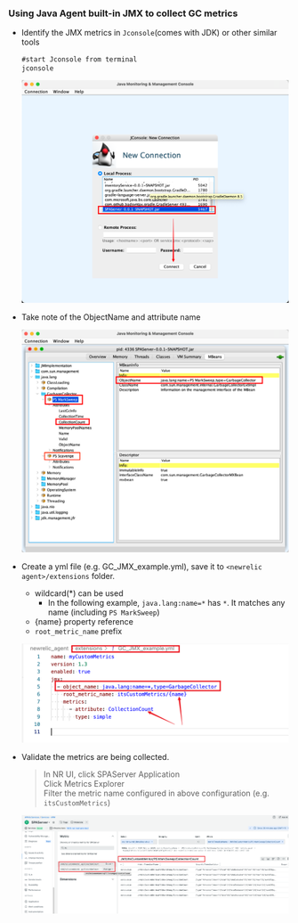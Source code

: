 ### Using Java Agent built-in JMX to collect GC metrics 

- Identify the JMX metrics in `Jconsole`(comes with JDK) or other similar tools
    ```
    #start Jconsole from terminal
    jconsole 
    ```

     ![Lab Diagram](../assets/images/connectJconsole.png)

 
- Take note of the ObjectName and attribute name

     ![Lab Diagram](../assets/images/gc_objectName.png)


- Create a yml file (e.g. GC_JMX_example.yml), save it to `<newrelic agent>/extensions` folder. 
    - wildcard(*) can be used   
        - In the following example, `java.lang:name=*` has `*`. It matches any name (including `PS MarkSweep`)
    - {name} property reference 
    - `root_metric_name` prefix

    ![Lab Diagram](../assets/images/jmxConfig.png)


- Validate the metrics are being collected.  

    > In NR UI, click SPAServer Application  
    > Click Metrics Explorer  
    > Filter the metric name configured in above configuration (e.g. `itsCustomMetrics`)

    ![Lab Diagram](../assets/images/jmxCollectedMetrics.png)
